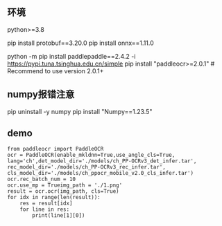 
## 环境
python>=3.8

pip install protobuf==3.20.0
pip install onnx==1.11.0



python -m pip install paddlepaddle==2.4.2 -i https://pypi.tuna.tsinghua.edu.cn/simple
pip install "paddleocr>=2.0.1" # Recommend to use version 2.0.1+

## numpy报错注意
pip uninstall -y numpy
pip install "Numpy==1.23.5"


## demo
```
from paddleocr import PaddleOCR
ocr = PaddleOCR(enable_mkldnn=True,use_angle_cls=True, lang='ch',det_model_dir='./models/ch_PP-OCRv3_det_infer.tar', rec_model_dir='./models/ch_PP-OCRv3_rec_infer.tar', cls_model_dir='./models/ch_ppocr_mobile_v2.0_cls_infer.tar')
ocr.rec_batch_num = 10
ocr.use_mp = Trueimg_path = './1.png'
result = ocr.ocr(img_path, cls=True)
for idx in range(len(result)):
    res = result[idx]
    for line in res:
        print(line[1][0])

```


